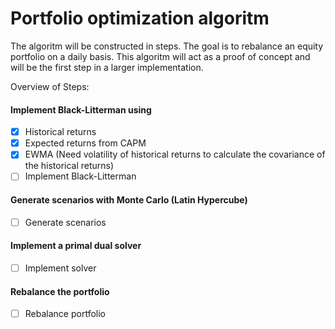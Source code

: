 # Portfolio optimization algoritm
The algoritm will be constructed in steps. The goal is to rebalance an equity portfolio on a daily basis.
This algoritm will act as a proof of concept and will be the first step in a larger implementation.

Overview of Steps:
#### Implement Black-Litterman using 
- [x] Historical returns 
- [x] Expected returns from CAPM
- [x] EWMA (Need volatility of historical returns to calculate the covariance of the historical returns)
- [ ] Implement Black-Litterman

#### Generate scenarios with Monte Carlo (Latin Hypercube)
- [ ] Generate scenarios

#### Implement a primal dual solver
- [ ] Implement solver

#### Rebalance the portfolio
- [ ] Rebalance portfolio
